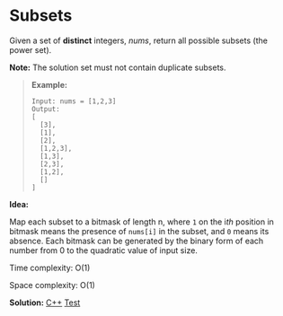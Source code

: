# Subsets

Given a set of **distinct** integers, *nums*, return all possible subsets (the power set).

**Note:** The solution set must not contain duplicate subsets.

> **Example:**
>
> ```
> Input: nums = [1,2,3]
> Output:
> [
>   [3],
>   [1],
>   [2],
>   [1,2,3],
>   [1,3],
>   [2,3],
>   [1,2],
>   []
> ]
> ```



**Idea:** 

Map each subset to a bitmask of length n, where `1` on the i*th* position in bitmask means the presence of `nums[i]` in the subset, and `0` means its absence. Each bitmask can be generated by the binary form of each number from 0 to the quadratic value of input size. 



Time complexity: O(1)

Space complexity: O(1)



**Solution:** [C++](./solution.h)	[Test](./Test.cpp)